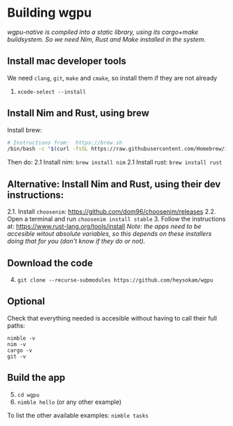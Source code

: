 # Building wgpu
_wgpu-native is compiled into a static library, using its cargo+make buildsystem._
_So we need Nim, Rust and Make installed in the system._

## Install mac developer tools
We need `clang`, `git`, `make` and `cmake`, so install them if they are not already
1. `xcode-select --install`

## Install Nim and Rust, using brew
Install brew:
```zsh
# Instructions from:  https://brew.sh
/bin/bash -c "$(curl -fsSL https://raw.githubusercontent.com/Homebrew/install/HEAD/install.sh)"
```
Then do:
2.1 Install nim: `brew install nim`
2.1 Install rust: `brew install rust`

## Alternative: Install Nim and Rust, using their dev instructions:
2.1. Install `choosenim`:  https://github.com/dom96/choosenim/releases
2.2. Open a terminal and run `choosenim install stable`
3. Follow the instructions at: https://www.rust-lang.org/tools/install
_Note: the apps need to be accesible witout absolute variables, so this depends on these installers doing that for you (don't know if they do or not)._

## Download the code
4. `git clone --recurse-submodules https://github.com/heysokam/wgpu`

## Optional
Check that everything needed is accesible without having to call their full paths:
```
nimble -v
nim -v
cargo -v
git -v
```

## Build the app
5. `cd wgpu`
6. `nimble hello`  (or any other example)

To list the other available examples:
`nimble tasks`

